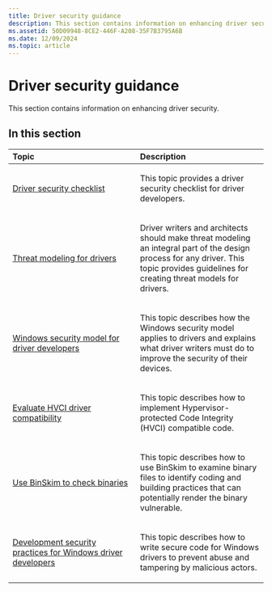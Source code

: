 ```yaml
---
title: Driver security guidance
description: This section contains information on enhancing driver security.
ms.assetid: 50D09948-8CE2-446F-A208-35F7B3795A6B
ms.date: 12/09/2024
ms.topic: article
---
```


# Driver security guidance


This section contains information on enhancing driver security.

## In this section

<table>
<colgroup>
<col width="50%" />
<col width="50%" />
</colgroup>
<thead>
<tr class="header">
<th align="left">Topic</th>
<th align="left">Description</th>
</tr>
</thead>
<tbody>
<tr class="even">
<td align="left"><p><a href="driver-security-checklist.md" data-raw-source="[Driver security checklist](driver-security-checklist.md)">Driver security checklist</a></p></td>
<td align="left"><p>This topic provides a driver security checklist for driver developers.</p></td>
</tr>
<tr class="odd">
<td align="left"><p><a href="threat-modeling-for-drivers.md" data-raw-source="[Threat modeling for drivers](threat-modeling-for-drivers.md)">Threat modeling for drivers</a></p></td>
<td align="left"><p>Driver writers and architects should make threat modeling an integral part of the design process for any driver. This topic provides guidelines for creating threat models for drivers.</p></td>
</tr>
<tr class="even">
<td align="left"><p><a href="windows-security-model.md" data-raw-source="[Windows security model for driver developers](windows-security-model.md)">Windows security model for driver developers</a></p></td>
<td align="left"><p>This topic describes how the Windows security model applies to drivers and explains what driver writers must do to improve the security of their devices.</p></td>
</tr>
<tr class="odd">
<td align="left"><p><a href="implement-hvci-compatible-code.md" data-raw-source="[Implement HVCI compatible code](implement-hvci-compatible-code.md)">Evaluate HVCI driver compatibility</a></p></td>
<td align="left"><p>This topic describes how to implement Hypervisor-protected Code Integrity (HVCI) compatible code. </p></td>
</tr>
<tr class="even">
<td align="left"><p><a href="binskim-check-binaries.md" data-raw-source="[Use BinSkim to check binaries](binskim-check-binaries.md)">Use BinSkim to check binaries</a></p></td>
<td align="left"><p>This topic describes how to use BinSkim to examine binary files to identify coding and building practices that can potentially render the binary vulnerable.</p></td>
</tr>
<tr class="odd">
<td align="left"><p><a href="driver-security-dev-best-practices.md" data-raw-source="[Development security practices for Windows driver developers](driver-security-dev-best-practices.md)">Development security practices for Windows driver developers</a></p></td>
<td align="left"><p>This topic describes how to write secure code for Windows drivers to prevent abuse and tampering by malicious actors.</p></td>
</tr>
</tr>
</tbody>
</table>







